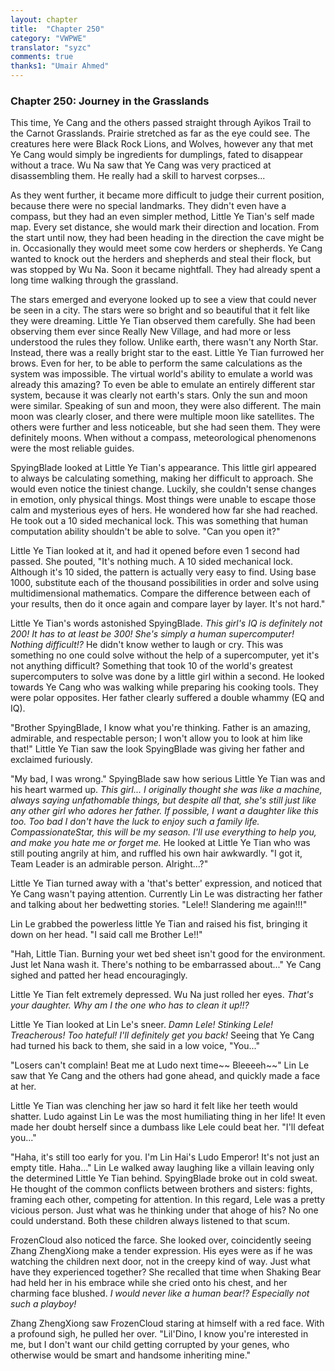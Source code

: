 ```yaml
---
layout: chapter
title:  "Chapter 250"
category: "VWPWE"
translator: "syzc"
comments: true
thanks1: "Umair Ahmed"
---
```


### Chapter 250: Journey in the Grasslands

This time, Ye Cang and the others passed straight through Ayikos Trail to the Carnot Grasslands. Prairie stretched as far as the eye could see. The creatures here were Black Rock Lions, and Wolves, however any that met Ye Cang would simply be ingredients for dumplings, fated to disappear without a trace. Wu Na saw that Ye Cang was very practiced at disassembling them. He really had a skill to harvest corpses...

As they went further, it became more difficult to judge their current position, because there were no special landmarks. They didn't even have a compass, but they had an even simpler method, Little Ye Tian's self made map. Every set distance, she would mark their direction and location. From the start until now, they had been heading in the direction the cave might be in. Occasionally they would meet some cow herders or shepherds. Ye Cang wanted to knock out the herders and shepherds and steal their flock, but was stopped by Wu Na. Soon it became nightfall. They had already spent a long time walking through the grassland.

The stars emerged and everyone looked up to see a view that could never be seen in a city. The stars were so bright and so beautiful that it felt like they were dreaming. Little Ye Tian observed them carefully. She had been observing them ever since Really New Village, and had more or less understood the rules they follow. Unlike earth, there wasn't any North Star. Instead, there was a really bright star to the east. Little Ye Tian furrowed her brows. Even for her, to be able to perform the same calculations as the system was impossible. The virtual world's ability to emulate a world was already this amazing? To even be able to emulate an entirely different star system, because it was clearly not earth's stars. Only the sun and moon were similar. Speaking of sun and moon, they were also different. The main moon was clearly closer, and there were multiple moon like satellites. The others were further and less noticeable, but she had seen them. They were definitely moons. When without a compass, meteorological phenomenons were the most reliable guides.

SpyingBlade looked at Little Ye Tian's appearance. This little girl appeared to always be calculating something, making her difficult to approach. She would even notice the tiniest change. Luckily, she couldn't sense changes in emotion, only physical things. Most things were unable to escape those calm and mysterious eyes of hers. He wondered how far she had reached. He took out a 10 sided mechanical lock. This was something that human computation ability shouldn't be able to solve. "Can you open it?"

Little Ye Tian looked at it, and had it opened before even 1 second had passed. She pouted, "It's nothing much. A 10 sided mechanical lock. Although it's 10 sided, the pattern is actually very easy to find. Using base 1000, substitute each of the thousand possibilities in order and solve using multidimensional mathematics. Compare the difference between each of your results, then do it once again and compare layer by layer. It's not hard."

Little Ye Tian's words astonished SpyingBlade. *This girl's IQ is definitely not 200! It has to at least be 300! She's simply a human supercomputer! Nothing difficult!?* He didn't know wether to laugh or cry. This was something no one could solve without the help of a supercomputer, yet it's not anything difficult? Something that took 10 of the world's greatest supercomputers to solve was done by a little girl within a second. He looked towards Ye Cang who was walking while preparing his cooking tools. They were polar opposites. Her father clearly suffered a double whammy (EQ and IQ).

"Brother SpyingBlade, I know what you're thinking. Father is an amazing, admirable, and respectable person; I won't allow you to look at him like that!" Little Ye Tian saw the look SpyingBlade was giving her father and exclaimed furiously.

"My bad, I was wrong." SpyingBlade saw how serious Little Ye Tian was and his heart warmed up. *This girl... I originally thought she was like a machine, always saying unfathomable things, but despite all that, she's still just like any other girl who adores her father. If possible, I want a daughter like this too. Too bad I don't have the luck to enjoy such a family life. CompassionateStar, this will be my season. I'll use everything to help you, and make you hate me or forget me.* He looked at Little Ye Tian who was still pouting angrily at him, and ruffled his own hair awkwardly. "I got it, Team Leader is an admirable person. Alright...?"

Little Ye Tian turned away with a 'that's better' expression, and noticed that Ye Cang wasn't paying attention. Currently Lin Le was distracting her father and talking about her bedwetting stories. "Lele!! Slandering me again!!!"

Lin Le grabbed the powerless little Ye Tian and raised his fist, bringing it down on her head. "I said call me Brother Le!!"

"Hah, Little Tian. Burning your wet bed sheet isn't good for the environment. Just let Nana wash it. There's nothing to be embarrassed about..." Ye Cang sighed and patted her head encouragingly.

Little Ye Tian felt extremely depressed. Wu Na just rolled her eyes. *That's your daughter. Why am I the one who has to clean it up!!?*

Little Ye Tian looked at Lin Le's sneer. *Damn Lele! Stinking Lele! Treacherous! Too hateful! I'll definitely get you back!* Seeing that Ye Cang had turned his back to them, she said in a low voice, "You..."

"Losers can't complain! Beat me at Ludo next time~~ Bleeeeh~~" Lin Le saw that Ye Cang and the others had gone ahead, and quickly made a face at her.

Little Ye Tian was clenching her jaw so hard it felt like her teeth would shatter. Ludo against Lin Le was the most humiliating thing in her life! It even made her doubt herself since a dumbass like Lele could beat her. "I'll defeat you..."

"Haha, it's still too early for you. I'm Lin Hai's Ludo Emperor! It's not just an empty title. Haha..." Lin Le walked away laughing like a villain leaving only the determined Little Ye Tian behind. SpyingBlade broke out in cold sweat. He thought of the common conflicts between brothers and sisters: fights, framing each other, competing for attention. In this regard, Lele was a pretty vicious person. Just what was he thinking under that ahoge of his? No one could understand. Both these children always listened to that scum.

FrozenCloud also noticed the farce. She looked over, coincidently seeing Zhang ZhengXiong make a tender expression. His eyes were as if he was watching the children next door, not in the creepy kind of way. Just what have they experienced together? She recalled that time when Shaking Bear had held her in his embrace while she cried onto his chest, and her charming face blushed. *I would never like a human bear!? Especially not such a playboy!*

Zhang ZhengXiong saw FrozenCloud staring at himself with a red face. With a profound sigh, he pulled her over. "Lil'Dino, I know you're interested in me, but I don't want our child getting corrupted by your genes, who otherwise would be smart and handsome inheriting mine."
